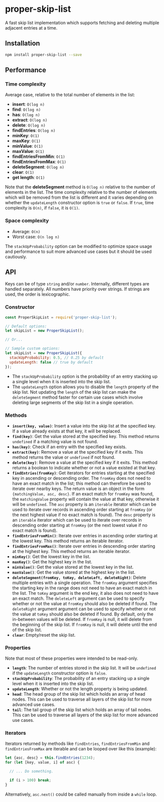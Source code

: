 # proper-skip-list
A fast skip list implementation which supports fetching and deleting multiple adjacent entries at a time.

## Installation

```bash
npm install proper-skip-list --save
```

## Performance

### Time complexity

Average case, relative to the total number of elements in the list:

- **insert**: `O(log n)`
- **find**: `O(log n)`
- **has**: `O(log n)`
- **extract**: `O(log n)`
- **delete**: `O(log n)`
- **findEntries**: `O(log n)`
- **minKey**: `O(1)`
- **maxKey**: `O(1)`
- **minValue**: `O(1)`
- **maxValue**: `O(1)`
- **findEntriesFromMin**: `O(1)`
- **findEntriesFromMax**: `O(1)`
- **deleteSegment**: `O(log n)`
- **clear**: `O(1)`
- **get length**: `O(1)`

Note that the **deleteSegment** method is `O(log n)` relative to the number of elements in the list.
The time complexity relative to the number of elements which will be removed from the list is different and it varies depending on whether the `updateLength` constructor option is `true` or `false`. If `true`, time complexity is `O(n)`, if `false`, it is `O(1)`.

### Space complexity

- Average: `O(n)`
- Worst case: `O(n log n)`

The `stackUpProbability` option can be modified to optimize space usage and performance to suit more advanced use cases but it should be used cautiously.

## API

Keys can be of type `string` and/or `number`. Internally, different types are handled separately. All numbers have priority over strings.
If strings are used, the order is lexicographic.

### Constructor

```js
const ProperSkipList = require('proper-skip-list');

// Default options:
let skipList = new ProperSkipList();

// Or...

// Sample custom options:
let skipList = new ProperSkipList({
  stackUpProbability: 0.5, // 0.25 by default
  updateLength: false // true by default
});
```

- The `stackUpProbability` option is the probability of an entry stacking up a single level when it is inserted into the skip list.
- The `updateLength` option allows you to disable the `length` property of the skip list. Not updating the `length` of the skip list can make the `deleteSegment` method faster for certain use cases which involve deleting large segments of the skip list in a single operation.

### Methods

- **`insert(key, value)`**: Insert a value into the skip list at the specified key. If a value already exists at that key, it will be replaced.
- **`find(key)`**: Get the value stored at the specified key. This method returns `undefined` if a matching value is not found.
- **`has(key)`**: Check if an entry with the specified key exists.
- **`extract(key)`**: Remove a value at the specified key if it exits. This method returns the value or `undefined` if not found.
- **`delete(key)`**: Remove a value at the specified key if it exits. This method returns a boolean to indicate whether or not a value existed at that key.
- **`findEntries(fromKey)`**: Get iterators for entries starting at the specified key in ascending or descending order. The `fromKey` does not need to have an exact match in the list; this method can therefore be used to iterate over nearby keys. The return value is an object in the form `{matchingValue, asc, desc}`. If an exact match for `fromKey` was found, the `matchingValue` property will contain the value at that key, otherwise it will be `undefined`. The `asc` property is an `iterable` iterator which can be used to iterate over records in ascending order starting at `fromKey` (or the next highest value if no exact match is found). The `desc` property is an `iterable` iterator which can be used to iterate over records in descending order starting at `fromKey` (or the next lowest value if no exact match is found).
- **`findEntriesFromMin()`**: Iterate over entries in ascending order starting at the lowest key. This method returns an iterable iterator.
- **`findEntriesFromMax()`**: Iterate over entries in descending order starting at the highest key. This method returns an iterable iterator.
- **`minKey()`**: Get the lowest key in the list.
- **`maxKey()`**: Get the highest key in the list.
- **`minValue()`**: Get the value stored at the lowest key in the list.
- **`maxValue()`**: Get the value stored at the highest key in the list.
- **`deleteSegment(fromKey, toKey, deleteLeft, deleteRight)`**: Delete multiple entries with a single operation. The `fromKey` argument specifies the starting key in the range does not need to have an exact match in the list. The `toKey` argument is the end key, it also does not need to have an exact match. The `deleteLeft` argument can be used to specify whether or not the value at `fromKey` should also be deleted if found. The `deleteRight` argument argument can be used to specify whether or not the value at `toKey` should also be deleted if found. By default, only the in-between values will be deleted. If `fromKey` is null, it will delete from the beginning of the skip list. If `fromKey` is null, it will delete until the end of the skip list.
- **`clear`**: Empty/reset the skip list.

### Properties

Note that most of these properties were intended to be read-only.

- **`length`**: The number of entries stored in the skip list. It will be `undefined` if the `updateLength` constructor option is `false`.
- **`stackUpProbability`**: The probability of an entry stacking up a single level when it is inserted into the skip list.
- **`updateLength`**: Whether or not the length property is being updated.
- **`head`**: The head group of the skip list which holds an array of head nodes. This can be used to traverse all layers of the skip list for more advanced use cases.
- **`tail`**: The tail group of the skip list which holds an array of tail nodes. This can be used to traverse all layers of the skip list for more advanced use cases.

### Iterators

Iterators returned by methods like `findEntries`, `findEntriesFromMin` and `findEntriesFromMax` are iterable and can be looped over like this (example):

```js
let {asc, desc} = this.findEntries(1234);
for (let [key, value, i] of asc) {

  // ... Do something.

  if (i > 100) break;
}
```

Alternatively, `asc.next()` could be called manually from inside a `while` loop.
